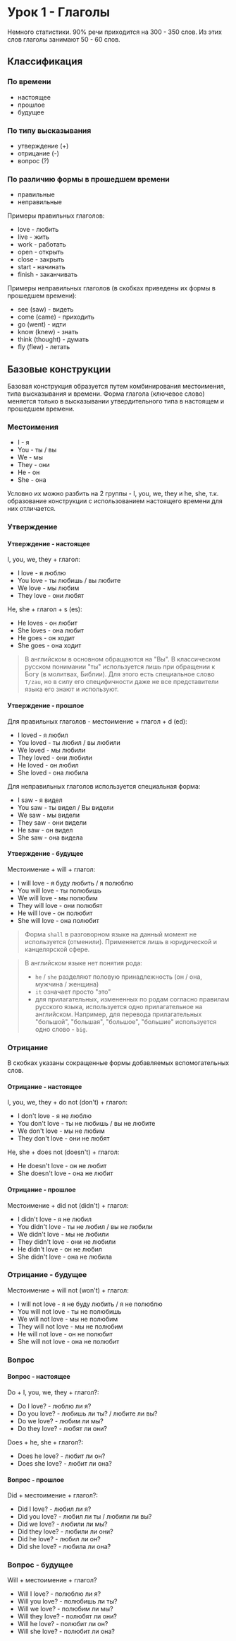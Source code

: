 # Урок 1 - Глаголы

Немного статистики. 90% речи приходится на 300 - 350 слов. Из этих слов глаголы занимают 50 - 60 слов.

## Классификация

### По времени

- настоящее
- прошлое
- будущее

### По типу высказывания

- утверждение (+)
- отрицание (-)
- вопрос (?)

### По различию формы в прошедшем времени

- правильные
- неправильные

Примеры правильных глаголов:

- love - любить
- live - жить
- work - работать
- open - открыть
- close - закрыть
- start - начинать
- finish - заканчивать

Примеры неправильных глаголов (в скобках приведены их формы в прошедшем времени):

- see (saw) - видеть
- come (came) - приходить
- go (went) - идти
- know (knew) - знать
- think (thought) - думать
- fly (flew) - летать

## Базовые конструкции

Базовая конструкция образуется путем комбинирования местоимения, типа высказывания и времени. Форма глагола (ключевое
слово) меняется только в высказывании утвердительного типа в настоящем и прошедшем времени.

### Местоимения

- I - я
- You - ты / вы
- We - мы
- They - они
- He - он
- She - она

Условно их можно разбить на 2 группы - I, you, we, they и he, she, т.к. образование конструкции с использованием
настоящего времени для них отличается.

### Утверждение

#### Утверждение - настоящее

I, you, we, they + глагол:

- I love - я люблю
- You love - ты любишь / вы любите
- We love - мы любим
- They love - они любят

He, she + глагол + s (es):

- He loves - он любит
- She loves - она любит
- He goes - он ходит
- She goes - она ходит

> В английском в основном обращаются на "Вы". В классическом русском понимании "ты" используется лишь при обращении к
> Богу (в молитвах, Библии). Для этого есть специальное слово `T/zau`, но в силу его специфичности даже не все
представители языка его знают и используют.

#### Утверждение - прошлое

Для правильных глаголов - местоимение + глагол + d (ed):

- I loved - я любил
- You loved - ты любил / вы любили
- We loved - мы любили
- They loved - они любили
- He loved - он любил
- She loved - она любила

Для неправильных глаголов используется специальная форма:

- I saw - я видел
- You saw - ты видел / Вы видели
- We saw - мы видели
- They saw - они видели
- He saw - он видел
- She saw - она видела

#### Утверждение - будущее

Местоимение + will + глагол:

- I will love - я буду любить / я полюблю
- You will love - ты полюбишь
- We will love - мы полюбим
- They will love - они полюбят
- He will love - он полюбит
- She will love - она полюбит

> Форма `shall` в разговорном языке на данный момент не используется (отменили). Применяется лишь в юридической и
> канцелярской сфере.

> В английском языке нет понятия рода:
>
> - `he` / `she` разделяют половую принадлежность (он / она, мужчина / женщина)
> - `it` означает просто "это"
> - для прилагательных, измененных по родам согласно правилам русского языка, используется одно прилагательное на
> английском. Например, для перевода прилагательных "большой", "большая", "большое", "большие" используется одно слово -
> `big`.

### Отрицание

В скобках указаны сокращенные формы добавляемых вспомогательных слов.

#### Отрицание - настоящее

I, you, we, they + do not (don't) + глагол:

- I don't love - я не люблю
- You don't love - ты не любишь / вы не любите
- We don't love - мы не любим
- They don't love - они не любят

He, she + does not (doesn't) + глагол:

- He doesn't love - он не любит
- She doesn't love - она не любит

#### Отрицание - прошлое

Местоимение + did not (didn't) + глагол:

- I didn't love - я не любил
- You didn't love - ты не любил / вы не любили
- We didn't love - мы не любили
- They didn't love - они не любили
- He didn't love - он не любил
- She didn't love - она не любила

### Отрицание - будущее

Местоимение + will not (won't) + глагол:

- I will not love - я не буду любить / я не полюблю
- You will not love - ты не полюбишь
- We will not love - мы не полюбим
- They will not love - мы не полюбим
- He will not love - он не полюбит
- She will not love - она не полюбит

### Вопрос

#### Вопрос - настоящее

Do + I, you, we, they + глагол?:

- Do I love? - люблю ли я?
- Do you love? - любишь ли ты? / любите ли вы?
- Do we love? - любим ли мы?
- Do they love? - любят ли они?

Does + he, she + глагол?:

- Does he love? - любит ли он?
- Does she love? - любит ли она?

#### Вопрос - прошлое

Did + местоимение + глагол?:

- Did I love? - любил ли я?
- Did you love? - любил ли ты / любили ли вы?
- Did we love? - любили ли мы?
- Did they love? - любили ли они?
- Did he love? - любил ли он?
- Did she love? - любила ли она?

### Вопрос - будущее

Will + местоимение + глагол?

- Will I love? - полюблю ли я?
- Will you love? - полюбишь ли ты?
- Will we love? - полюбим ли мы?
- Will they love? - полюбят ли они?
- Will he love? - полюбит ли он?
- Will she love? - полюбит ли она?
